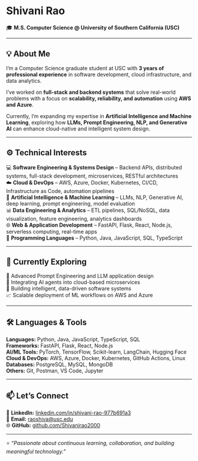 # Shivani Rao 
🎓 **M.S. Computer Science @ University of Southern California (USC)**  

---

## 💡 About Me  
I’m a Computer Science graduate student at USC with **3 years of professional experience** in software development, cloud infrastructure, and data analytics.  

I’ve worked on **full-stack and backend systems** that solve real-world problems with a focus on **scalability, reliability, and automation** using **AWS and Azure**.  

Currently, I’m expanding my expertise in **Artificial Intelligence and Machine Learning**, exploring how **LLMs, Prompt Engineering, NLP, and Generative AI** can enhance cloud-native and intelligent system design.  

---

## ⚙️ Technical Interests  

💻 **Software Engineering & Systems Design** – Backend APIs, distributed systems, full-stack development, microservices, RESTful architectures  
☁️ **Cloud & DevOps** – AWS, Azure, Docker, Kubernetes, CI/CD, Infrastructure as Code, automation pipelines  
🧠 **Artificial Intelligence & Machine Learning** – LLMs, NLP, Generative AI, deep learning, prompt engineering, model evaluation  
📊 **Data Engineering & Analytics** – ETL pipelines, SQL/NoSQL, data visualization, feature engineering, analytics dashboards  
🌐 **Web & Application Development** – FastAPI, Flask, React, Node.js, serverless computing, real-time apps  
🧰 **Programming Languages** – Python, Java, JavaScript, SQL, TypeScript  

---

## 🧠 Currently Exploring  
🚀 Advanced Prompt Engineering and LLM application design  
🤖 Integrating AI agents into cloud-based microservices  
🧩 Building intelligent, data-driven software systems  
📈 Scalable deployment of ML workflows on AWS and Azure  

---

## 🛠️ Languages & Tools  
**Languages:** Python, Java, JavaScript, TypeScript, SQL  
**Frameworks:** FastAPI, Flask, React, Node.js  
**AI/ML Tools:** PyTorch, TensorFlow, Scikit-learn, LangChain, Hugging Face  
**Cloud & DevOps:** AWS, Azure, Docker, Kubernetes, GitHub Actions, Linux  
**Databases:** PostgreSQL, MySQL, MongoDB  
**Others:** Git, Postman, VS Code, Jupyter  

---

## 📫 Let’s Connect  

💼 **LinkedIn:** [linkedin.com/in/shivani-rao-977b691a3](https://www.linkedin.com/in/shivani-rao-977b691a3)  
📧 **Email:** raoshiva@usc.edu  
🌐 **GitHub:** [github.com/Shivanirao2000](https://github.com/Shivanirao2000)  

---

⭐ _“Passionate about continuous learning, collaboration, and building meaningful technology.”_
